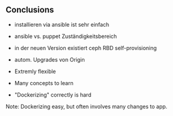 ## Conclusions

* installieren via ansible ist sehr einfach
* ansible vs. puppet Zuständigkeitsbereich
* in der neuen Version existiert ceph RBD self-provisioning
* autom. Upgrades von Origin

* Extremly flexible
* Many concepts to learn
* "Dockerizing" correctly is hard

Note:
Dockerizing easy, but often involves many changes to app.
